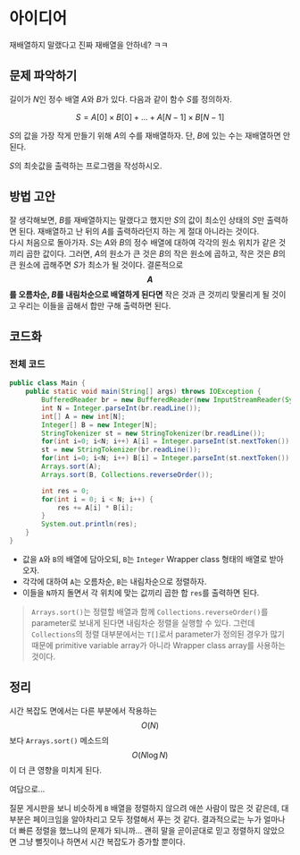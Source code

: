 # 아이디어
재배열하지 말랬다고 진짜 재배열을 안하네? ㅋㅋ

## 문제 파악하기
길이가 $N$인 정수 배열 $A$와 $B$가 있다. 다음과 같이 함수 $S$를 정의하자.

$$S = A[0] × B[0] + ... + A[N-1] × B[N-1]$$

$S$의 값을 가장 작게 만들기 위해 $A$의 수를 재배열하자. 단, $B$에 있는 수는 재배열하면 안 된다.

$S$의 최솟값을 출력하는 프로그램을 작성하시오.

## 방법 고안
잘 생각해보면, $B$를 재배열하지는 말랬다고 했지만 $S$의 값이 최소인 상태의 $S$만 출력하면 된다. 재배열하고 난 뒤의 $A$를 출력하라던지 하는 게 절대 아니라는 것이다.   
다시 처음으로 돌아가자. $S$는 $A$와 $B$의 정수 배열에 대하여 각각의 원소 위치가 같은 것끼리 곱한 값이다. 그러면, $A$의 원소가 큰 것은 $B$의 작은 원소에 곱하고, 작은 것은 $B$의 큰 원소에 곱해주면 $S$가 최소가 될 것이다. 결론적으로 **$$A$$를 오름차순, $B$를 내림차순으로 배열하게 된다면** 작은 것과 큰 것끼리 맞물리게 될 것이고 우리는 이들을 곱해서 합만 구해 출력하면 된다.

## 코드화
### 전체 코드
```JAVA
public class Main {
    public static void main(String[] args) throws IOException {
        BufferedReader br = new BufferedReader(new InputStreamReader(System.in));
        int N = Integer.parseInt(br.readLine());
        int[] A = new int[N];
        Integer[] B = new Integer[N];
        StringTokenizer st = new StringTokenizer(br.readLine());
        for(int i=0; i<N; i++) A[i] = Integer.parseInt(st.nextToken());
        st = new StringTokenizer(br.readLine());
        for(int i=0; i<N; i++) B[i] = Integer.parseInt(st.nextToken());
        Arrays.sort(A);
        Arrays.sort(B, Collections.reverseOrder());

        int res = 0;
        for(int i = 0; i < N; i++) {
            res += A[i] * B[i];
        }
        System.out.println(res);
    }
}
```
- 값을 `A`와 `B`의 배열에 담아오되, `B`는 `Integer` Wrapper class 형태의 배열로 받아오자.
- 각각에 대하여 `A`는 오름차순, `B`는 내림차순으로 정렬하자.
- 이들을 `N`까지 돌면서 각 위치에 맞는 값끼리 곱한 합 `res`를 출력하면 된다.

>`Arrays.sort()`는 정렬할 배열과 함께 `Collections.reverseOrder()`를 parameter로 보내게 된다면 내림차순 정렬을 실행할 수 있다. 그런데 `Collections`의 정렬 대부분에서는 `T[]`로서 parameter가 정의된 경우가 많기 때문에 primitive variable array가 아니라 Wrapper class array를 사용하는 것이다.
    
## 정리
시간 복잡도 면에서는 다른 부분에서 작용하는 $$O(N)$$보다 `Arrays.sort()` 메소드의 $$O(N \log N)$$이 더 큰 영향을 미치게 된다.

여담으로...

질문 게시판을 보니 비슷하게 `B` 배열을 정렬하지 않으려 애쓴 사람이 많은 것 같은데, 대부분은 페이크임을 알아차리고 모두 정렬해서 푸는 것 같다. 결과적으로는 누가 얼마나 더 빠른 정렬을 했느냐의 문제가 되니까... 괜히 말을 곧이곧대로 믿고 정렬하지 않았으면 그냥 뻘짓이나 하면서 시간 복잡도가 증가할 뿐이다.
